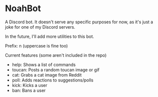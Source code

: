 # NoahBot
A Discord bot. It doesn't serve any specific purposes for now, as it's just a joke for one of my Discord servers.

In the future, I'll add more utilities to this bot.

Prefix: n (uppercase is fine too)

Current features (some aren't included in the repo)
- help: 
  Shows a list of commands
- toucan:
  Posts a random toucan image or gif
- cat:
  Grabs a cat image from Reddit
- poll:
  Adds reactions to suggestions/polls
- kick:
  Kicks a user
- ban:
  Bans a user
